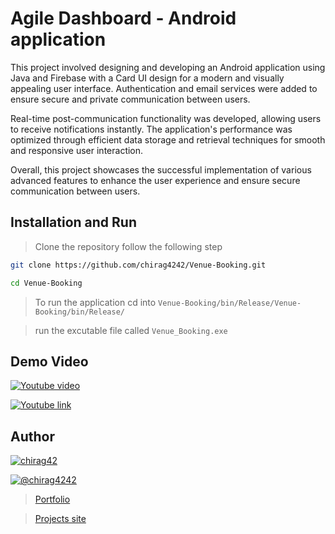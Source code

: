 
# Agile Dashboard - Android application

This project involved designing and developing an Android application using Java and Firebase with a Card UI design for a modern and visually appealing user interface. Authentication and email services were added to ensure secure and private communication between users.

Real-time post-communication functionality was developed, allowing users to receive notifications instantly. The application's performance was optimized through efficient data storage and retrieval techniques for smooth and responsive user interaction.

Overall, this project showcases the successful implementation of various advanced features to enhance the user experience and ensure secure communication between users.

## Installation and Run  

> Clone the repository follow the following step 
```bash
git clone https://github.com/chirag4242/Venue-Booking.git

cd Venue-Booking 
```

> To run the application cd into `Venue-Booking/bin/Release/Venue-Booking/bin/Release/` 

> run the excutable file called `Venue_Booking.exe`
## Demo Video

[![Youtube video](https://img.youtube.com/vi/rbSO-Vqnaug/0.jpg)](https://www.youtube.com/watch?v=rbSO-Vqnaug)

[![Youtube link](https://img.shields.io/badge/YouTube-FF0000.svg?style=for-the-badge&logo=YouTube&logoColor=white)](https://www.youtube.com/watch?v=rbSO-Vqnaug)

## Author

[![chirag42](https://img.shields.io/badge/LinkedIn-0A66C2.svg?style=for-the-badge&logo=LinkedIn&logoColor=white)](https://www.linkedin.com/in/chirag42/) 

[![@chirag4242](https://img.shields.io/badge/GitHub-181717.svg?style=for-the-badge&logo=GitHub&logoColor=white)](https://www.github.com/chirag4242)

> [Portfolio](https://cio-app.herokuapp.com/)

> [Projects site](https://sites.google.com/view/chiragpatil/home)


